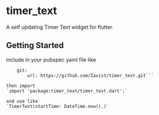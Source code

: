 # timer_text

A self updating Timer Text widget for flutter.
## Getting Started
include in your pubspec yaml file like 
```timer_text:
    git:
        url: https://github.com/Zaxist/timer_text.git```
      
then import 
`import 'package:timer_text/timer_text.dart';`

and use like 
`TimerText(startTime: DateTime.now(),)`
